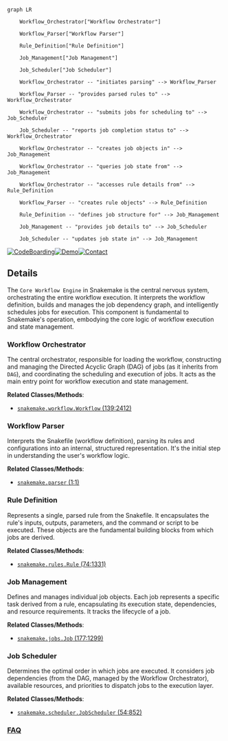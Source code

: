 ```mermaid

graph LR

    Workflow_Orchestrator["Workflow Orchestrator"]

    Workflow_Parser["Workflow Parser"]

    Rule_Definition["Rule Definition"]

    Job_Management["Job Management"]

    Job_Scheduler["Job Scheduler"]

    Workflow_Orchestrator -- "initiates parsing" --> Workflow_Parser

    Workflow_Parser -- "provides parsed rules to" --> Workflow_Orchestrator

    Workflow_Orchestrator -- "submits jobs for scheduling to" --> Job_Scheduler

    Job_Scheduler -- "reports job completion status to" --> Workflow_Orchestrator

    Workflow_Orchestrator -- "creates job objects in" --> Job_Management

    Workflow_Orchestrator -- "queries job state from" --> Job_Management

    Workflow_Orchestrator -- "accesses rule details from" --> Rule_Definition

    Workflow_Parser -- "creates rule objects" --> Rule_Definition

    Rule_Definition -- "defines job structure for" --> Job_Management

    Job_Management -- "provides job details to" --> Job_Scheduler

    Job_Scheduler -- "updates job state in" --> Job_Management

```



[![CodeBoarding](https://img.shields.io/badge/Generated%20by-CodeBoarding-9cf?style=flat-square)](https://github.com/CodeBoarding/GeneratedOnBoardings)[![Demo](https://img.shields.io/badge/Try%20our-Demo-blue?style=flat-square)](https://www.codeboarding.org/demo)[![Contact](https://img.shields.io/badge/Contact%20us%20-%20contact@codeboarding.org-lightgrey?style=flat-square)](mailto:contact@codeboarding.org)



## Details



The `Core Workflow Engine` in Snakemake is the central nervous system, orchestrating the entire workflow execution. It interprets the workflow definition, builds and manages the job dependency graph, and intelligently schedules jobs for execution. This component is fundamental to Snakemake's operation, embodying the core logic of workflow execution and state management.



### Workflow Orchestrator

The central orchestrator, responsible for loading the workflow, constructing and managing the Directed Acyclic Graph (DAG) of jobs (as it inherits from `DAG`), and coordinating the scheduling and execution of jobs. It acts as the main entry point for workflow execution and state management.





**Related Classes/Methods**:



- <a href="https://github.com/snakemake/snakemake/blob/main/src/snakemake/workflow.py#L139-L2412" target="_blank" rel="noopener noreferrer">`snakemake.workflow.Workflow` (139:2412)</a>





### Workflow Parser

Interprets the Snakefile (workflow definition), parsing its rules and configurations into an internal, structured representation. It's the initial step in understanding the user's workflow logic.





**Related Classes/Methods**:



- <a href="https://github.com/snakemake/snakemake/blob/main/src/snakemake/parser.py#L1-L1" target="_blank" rel="noopener noreferrer">`snakemake.parser` (1:1)</a>





### Rule Definition

Represents a single, parsed rule from the Snakefile. It encapsulates the rule's inputs, outputs, parameters, and the command or script to be executed. These objects are the fundamental building blocks from which jobs are derived.





**Related Classes/Methods**:



- <a href="https://github.com/snakemake/snakemake/blob/main/src/snakemake/rules.py#L74-L1331" target="_blank" rel="noopener noreferrer">`snakemake.rules.Rule` (74:1331)</a>





### Job Management

Defines and manages individual job objects. Each job represents a specific task derived from a rule, encapsulating its execution state, dependencies, and resource requirements. It tracks the lifecycle of a job.





**Related Classes/Methods**:



- <a href="https://github.com/snakemake/snakemake/blob/main/src/snakemake/jobs.py#L177-L1299" target="_blank" rel="noopener noreferrer">`snakemake.jobs.Job` (177:1299)</a>





### Job Scheduler

Determines the optimal order in which jobs are executed. It considers job dependencies (from the DAG, managed by the Workflow Orchestrator), available resources, and priorities to dispatch jobs to the execution layer.





**Related Classes/Methods**:



- <a href="https://github.com/snakemake/snakemake/blob/main/src/snakemake/scheduler.py#L54-L852" target="_blank" rel="noopener noreferrer">`snakemake.scheduler.JobScheduler` (54:852)</a>









### [FAQ](https://github.com/CodeBoarding/GeneratedOnBoardings/tree/main?tab=readme-ov-file#faq)